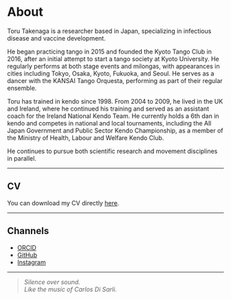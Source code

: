 # About

Toru Takenaga is a researcher based in Japan, specializing in infectious disease and vaccine development.

He began practicing tango in 2015 and founded the Kyoto Tango Club in 2016, after an initial attempt to start a tango society at Kyoto University. He regularly performs at both stage events and milongas, with appearances in cities including Tokyo, Osaka, Kyoto, Fukuoka, and Seoul. He serves as a dancer with the KANSAI Tango Orquesta, performing as part of their regular ensemble.

Toru has trained in kendo since 1998. From 2004 to 2009, he lived in the UK and Ireland, where he continued his training and served as an assistant coach for the Ireland National Kendo Team. He currently holds a 6th dan in kendo and competes in national and local tournaments, including the All Japan Government and Public Sector Kendo Championship, as a member of the Ministry of Health, Labour and Welfare Kendo Club.

He continues to pursue both scientific research and movement disciplines in parallel.

---
## CV

You can download my CV directly [here](/CV_25.pdf).

---
## Channels

* [ORCID](https://orcid.org/0000-0002-1277-4156)
* [GitHub](https://github.com/torutakenaga)
* [Instagram](https://instagram.com/toru_takenaga)
  
---

> *Silence over sound.*  
> *Like the music of Carlos Di Sarli.*

